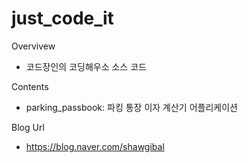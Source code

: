 # just_code_it
Overvivew
- 코드장인의 코딩해우소 소스 코드

Contents
- parking_passbook: 파킹 통장 이자 계산기 어플리케이션

Blog Url
- https://blog.naver.com/shawgibal
